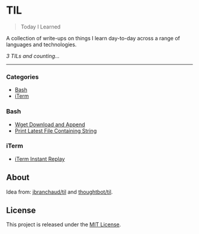 # TIL

> Today I Learned

A collection of write-ups on things I learn day-to-day across a range of languages and technologies.

_3 TILs and counting&hellip;_

---

### Categories

* [Bash](#bash)
* [iTerm](#iterm)

### Bash

- [Wget Download and Append](bash/wget-download-and-append.md)
- [Print Latest File Containing String](/bash/less-and-grep.md)

### iTerm

- [iTerm Instant Replay](iterm/instant-replay.md)

## About

Idea from: [jbranchaud/til](https://github.com/jbranchaud/til) and [thoughtbot/til](https://github.com/thoughtbot/til).

## License

This project is released under the [MIT License](http://www.opensource.org/licenses/MIT).
